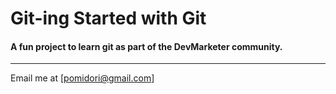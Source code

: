 # Git-ing Started with Git

#### A fun project to learn git as part of the **DevMarketer** community.

---

Email me at [pomidori@gmail.com]
